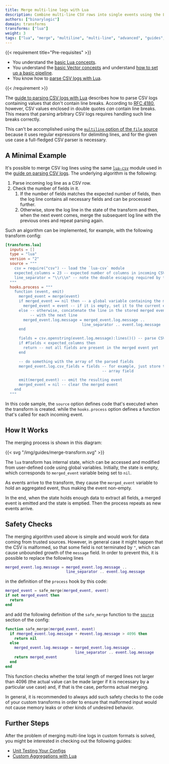```yaml
---
title: Merge multi-line logs with Lua
description: Combine multi-line CSV rows into single events using the Lua transform
authors: ["binarylogic"]
domain: transforms
transforms: ["lua"]
weight: 3
tags: ["lua", "merge", "multiline", "multi-line", "advanced", "guides", "guide"]
---
```


{{< requirement title="Pre-requisites" >}}

* You understand the [basic Lua concepts][docs.transforms.lua].
* You understand the [basic Vector concepts][docs.about.concepts] and understand [how to set up a basic pipeline][docs.setup.quickstart].
* You know how to [parse CSV logs with Lua][guides.parsing-csv-logs-with-lua].

[docs.about.concepts]: /docs/introduction/concepts
[docs.setup.quickstart]: /docs/setup/quickstart
[docs.transforms.lua]: /docs/reference/configuration/transforms/lua
[guides.parsing-csv-logs-with-lua]: /guides/advanced/parsing-csv-logs-with-lua
{{< /requirement >}}

The [guide to parsing CSV logs with Lua][guides.parsing-csv-logs-with-lua] describes how to parse CSV logs containing
values that don't contain line breaks. According to [RFC 4180][urls.rfc_4180], however, CSV values enclosed in double
quotes *can* contain line breaks. This means that parsing arbitrary CSV logs requires handling such line breaks
correctly.

This can't be accomplished using the [`multiline` option of the `file` source][docs.sources.file#multiline] because it uses regular expressions for delimiting lines, and for the given use case a full-fledged CSV parser is necessary.

## A Minimal Example

It's possible to merge CSV log lines using the same [`lua-csv`][urls.lua_csv_repo] module used
in the [guide on parsing CSV logs][guides.parsing-csv-logs-with-lua]. The underlying algorithm is the following:

1. Parse incoming log line as a CSV row.
2. Check the number of fields in it.
   1. If the number of fields matches the expected number of fields,
      then the log line contains all necessary fields and can be
      processed further.
   2. Otherwise, store the log line in the state of the transform and
      then, when the next event comes, merge the subsequent log line
      with the previous ones and repeat parsing again.

Such an algorithm can be implemented, for example, with the following transform config:

```toml title="vector.toml"
[transforms.lua]
  inputs = []
  type = "lua"
  version = "2"
  source = """
    csv = require("csv") -- load the `lua-csv` module
    expected_columns = 23 -- expected number of columns in incoming CSV lines
    line_separator = "\\r\\n" -- note the double escaping required by the TOML format
  """
  hooks.process = """
    function (event, emit)
      merged_event = merge(event)
      if merged_event == nil then -- a global variable containing the merged event
        merged_event = event -- if it is empty, set it to the current event
      else -- otherwise, concatenate the line in the stored merged event
           -- with the next line
        merged_event.log.message = merged_event.log.message ..
                                  line_separator .. event.log.message
      end

      fields = csv.openstring(event.log.message):lines()() -- parse CSV
      if #fields < expected_columns then
        return -- not all fields are present in the merged event yet
      end

      -- do something with the array of the parsed fields
      merged_event.log.csv_fields = fields -- for example, just store them in an
                                           -- array field

      emit(merged_event) -- emit the resulting event
      merged_event = nil -- clear the merged event
    end
  """
```

In this code sample, the `source` option defines code that's executed when the transform is created.
while the `hooks.process` option defines a function that's called for each incoming event.

## How It Works

The merging process is shown in this diagram:

{{< svg "/img/guides/merge-transform.svg" >}}

The `lua` transform has internal state, which can be accessed and modified from user-defined code
using global variables. Initially, the state is empty, which corresponds to `merged_event` variable
being set to `nil`.

As events arrive to the transform, they cause the `merged_event` variable to hold an aggregated
event, thus making the event non-empty.

In the end, when the state holds enough data to extract all fields, a merged event is emitted and
the state is emptied. Then the process repeats as new events arrive.

## Safety Checks

The merging algorithm used above is simple and would work for data coming from trusted sources. However,
in general case it might happen that the CSV is malformed, so that some field is not terminated by `"`,
which can cause unbounded growth of the `message` field. In order to prevent this, it is possible to replace
the following lines

```lua
merged_event.log.message = merged_event.log.message ..
                           line_separator .. event.log.message
```

in the definition of the `process` hook by this code:

```lua
merged_event = safe_merge(merged_event, event)
if not merged_event then
  return
end
```

and add the following definition of the `safe_merge` function to the [`source`][docs.transforms.lua#source]
section of the config:

```lua
function safe_merge(merged_event, event)
  if #merged_event.log.message + #event.log.message > 4096 then
    return nil
  else
    merged_event.log.message = merged_event.log.message ..
                               line_separator .. event.log.message
    return merged_event
  end
end
```

This function checks whether the total length of merged lines not larger than 4096 (the actual value can be made
larger if it is necessary by a particular use case) and, if that is the case, performs actual merging.

In general, it is recommended to always add such safety checks to the code of your custom transforms in order to
ensure that malformed input would not cause memory leaks or other kinds of undesired behavior.

## Further Steps

After the problem of merging multi-line logs in custom formats is solved, you might be interested
in checking out the following guides:

* [Unit Testing Your Configs][guides.unit-testing]
* [Custom Aggregations with Lua][guides.advanced.custom-aggregations-with-lua]

[docs.about.concepts]: /docs/introduction/concepts/
[docs.setup.quickstart]: /docs/setup/quickstart/
[docs.sources.file#multiline]: /docs/reference/configuration/sources/file/#multiline
[docs.transforms.lua#source]: /docs/reference/configuration/transforms/lua/#source
[docs.transforms.lua]: /docs/reference/configuration/transforms/lua/
[guides.advanced.custom-aggregations-with-lua]: /guides/advanced/custom-aggregations-with-lua/
[guides.parsing-csv-logs-with-lua]: /guides/advanced/parsing-csv-logs-with-lua/
[guides.unit-testing]: /guides/level-up/unit-testing/
[urls.lua_csv_repo]: https://github.com/geoffleyland/lua-csv
[urls.rfc_4180]: https://tools.ietf.org/html/rfc4180
